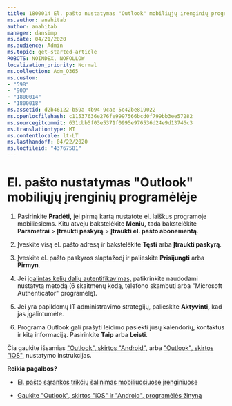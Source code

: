 ```yaml
---
title: 1800014 El. pašto nustatymas "Outlook" mobiliųjų įrenginių programėlėje
ms.author: anahitab
author: anahitab
manager: dansimp
ms.date: 04/21/2020
ms.audience: Admin
ms.topic: get-started-article
ROBOTS: NOINDEX, NOFOLLOW
localization_priority: Normal
ms.collection: Adm_O365
ms.custom:
- "598"
- "900"
- "1800014"
- "1800018"
ms.assetid: d2b46122-b59a-4b94-9cae-5e42be819022
ms.openlocfilehash: c11537636e276fe9997566bcd0f799bb3ee57282
ms.sourcegitcommit: 631cbb5f03e5371f0995e976536d24e9d13746c3
ms.translationtype: MT
ms.contentlocale: lt-LT
ms.lasthandoff: 04/22/2020
ms.locfileid: "43767581"
---
```

# <a name="set-up-email-in-the-outlook-mobile-app"></a>El. pašto nustatymas "Outlook" mobiliųjų įrenginių programėlėje

1. Pasirinkite **Pradėti,** jei pirmą kartą nustatote el. laiškus programoje mobiliesiems. Kitu atveju bakstelėkite **Meniu,** tada bakstelėkite **Parametrai** \> **Įtraukti paskyrą** \> **Įtraukti el. pašto abonementą**.

2. Įveskite visą el. pašto adresą ir bakstelėkite **Tęsti** arba **Įtraukti paskyrą**.

3. Įveskite el. pašto paskyros slaptažodį ir palieskite **Prisijungti** arba **Pirmyn**.

4. Jei [įgalintas kelių dalių autentifikavimas,](https://docs.microsoft.com/office365/admin/security-and-compliance/set-up-multi-factor-authentication) patikrinkite naudodami nustatytą metodą (6 skaitmenų kodą, telefono skambutį arba "Microsoft Authenticator" programėlę).

5. Jei yra papildomų IT administravimo strategijų, palieskite **Aktyvinti,** kad jas įgalintumėte.

6. Programa Outlook gali prašyti leidimo pasiekti jūsų kalendorių, kontaktus ir kitą informaciją. Pasirinkite **Taip** arba **Leisti**.

Čia gaukite išsamias ["Outlook", skirtos "Android",](https://support.office.com/article/886db551-8dfa-4fd5-b835-f8e532091872.aspx) arba ["Outlook", skirtos "iOS",](https://support.office.com/article/b2de2161-cc1d-49ef-9ef9-81acd1c8e234.aspx) nustatymo instrukcijas.
  
 **Reikia pagalbos?**
  
- [El. pašto sąrankos trikčių šalinimas mobiliuosiuose įrenginiuose](https://support.office.com/article/a264ef01-9c88-48fb-9285-7017e4f31f02.aspx)

- [Gaukite "Outlook", skirtos "iOS" ir "Android", programėlės žinyną](https://support.office.com/article/218a22d1-9fa5-4889-b689-de1c63493243.aspx#ID0EAABAAA=Contact_Support)
